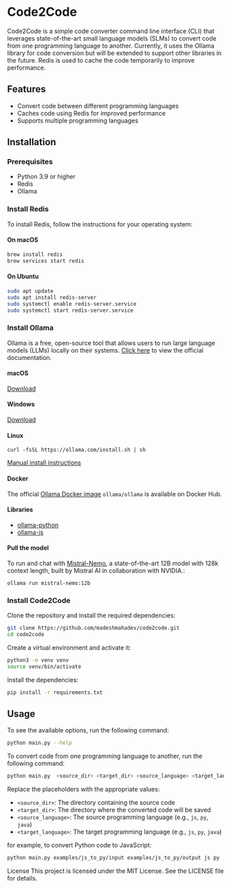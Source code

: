 # Code2Code

Code2Code is a simple code converter command line interface (CLI) that leverages state-of-the-art small language models (SLMs) to convert code from one programming language to another. Currently, it uses the Ollama library for code conversion but will be extended to support other libraries in the future. Redis is used to cache the code temporarily to improve performance.


## Features

- Convert code between different programming languages
- Caches code using Redis for improved performance
- Supports multiple programming languages

## Installation

### Prerequisites

- Python 3.9 or higher
- Redis
- Ollama

### Install Redis

To install Redis, follow the instructions for your operating system:

#### On macOS

```sh
brew install redis
brew services start redis
```

#### On Ubuntu

```sh
sudo apt update
sudo apt install redis-server
sudo systemctl enable redis-server.service
sudo systemctl start redis-server.service
```

### Install Ollama

Ollama is a free, open-source tool that allows users to run large language models (LLMs) locally on their systems. [Click here](https://ollama.com/) to view the official documentation.

#### macOS

[Download](https://ollama.com/download/Ollama-darwin.zip)

#### Windows

[Download](https://ollama.com/download/OllamaSetup.exe)

#### Linux

```
curl -fsSL https://ollama.com/install.sh | sh
```

[Manual install instructions](https://github.com/ollama/ollama/blob/main/docs/linux.md)

#### Docker

The official [Ollama Docker image](https://hub.docker.com/r/ollama/ollama) `ollama/ollama` is available on Docker Hub.

#### Libraries

- [ollama-python](https://github.com/ollama/ollama-python)
- [ollama-js](https://github.com/ollama/ollama-js)

#### Pull the model

To run and chat with [Mistral-Nemo](https://ollama.com/library/mistral-nemo:12b), a state-of-the-art 12B model with 128k context length, built by Mistral AI in collaboration with NVIDIA.:

```
ollama run mistral-nemo:12b
```

### Install Code2Code

Clone the repository and install the required dependencies:

```sh
git clone https://github.com/madeshmahadev/code2code.git
cd code2code
```

Create a virtual environment and activate it:

```sh
python3 -m venv venv
source venv/bin/activate
```

Install the dependencies:

```sh
pip install -r requirements.txt
```

## Usage

To see the available options, run the following command:

```sh
python main.py --help
```

To convert code from one programming language to another, run the following command:

```sh
python main.py  <source_dir> <target_dir> <source_language> <target_language>
```
Replace the placeholders with the appropriate values:

- `<source_dir>`: The directory containing the source code
- `<target_dir>`: The directory where the converted code will be saved
- `<source_language>`: The source programming language (e.g., `js`, `py`, `java`)
- `<target_language>`: The target programming language (e.g., `js`, `py`, `java`)

for example, to convert Python code to JavaScript:

```sh
python main.py examples/js_to_py/input examples/js_to_py/output js py
```

License
This project is licensed under the MIT License. See the LICENSE file for details.